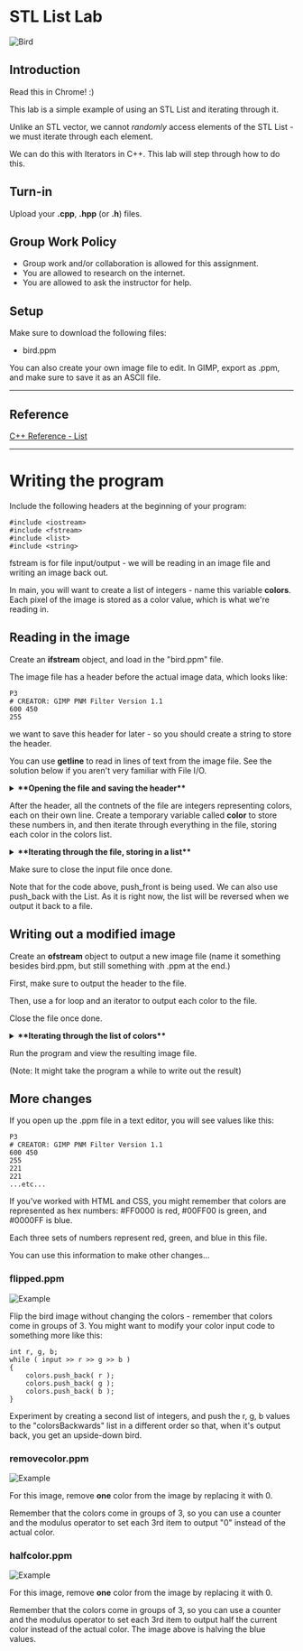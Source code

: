 # STL List Lab

![Bird](bird.png)

## Introduction

Read this in Chrome! :)

This lab is a simple example of using an STL List and iterating through it.

Unlike an STL vector, we cannot *randomly* access elements of the STL List - 
we must iterate through each element.

We can do this with Iterators in C++. This lab will step through how to do this.

## Turn-in

Upload your **.cpp**, **.hpp** (or **.h**) files.

## Group Work Policy

* Group work and/or collaboration is allowed for this assignment.
* You are allowed to research on the internet.
* You are allowed to ask the instructor for help.

## Setup

Make sure to download the following files:

* bird.ppm

You can also create your own image file to edit.
In GIMP, export as .ppm, and make sure to save it as an ASCII file.

---

## Reference

[C++ Reference - List](http://www.cplusplus.com/reference/list/list/)

---

# Writing the program

Include the following headers at the beginning of your program:

	#include <iostream>
	#include <fstream>
	#include <list>
	#include <string>

fstream is for file input/output - we will be reading in an image file
and writing an image back out.

In main, you will want to create a list of integers - name this variable **colors**.
Each pixel of the image is stored as a color value, which is what we're reading in.

## Reading in the image

Create an **ifstream** object, and load in the "bird.ppm" file.

The image file has a header before the actual image data, which looks like:

	P3
	# CREATOR: GIMP PNM Filter Version 1.1
	600 450
	255

we want to save this header for later - so you should create a string to
store the header.

You can use **getline** to read in lines of text from the image file.
See the solution below if you aren't very familiar with File I/O.

<details>
	<summary><strong>
		**Opening the file and saving the header**
	</strong></summary>
	
	<pre>
	
	ifstream input( "bird.ppm" );
	string buffer;
	string header;
	
	// Save the header:
	getline( input, buffer ); // ascii code
	header += buffer + "\n";
	getline( input, buffer ); // comment
	header += buffer + "\n";
	getline( input, buffer ); // width/height
	header += buffer + "\n";
	getline( input, buffer ); // max color
	header += buffer + "\n";
	
	</pre>
</details>	

After the header, all the contnets of the file are integers representing colors, each on their own line.
Create a temporary variable called **color** to store these numbers in, and then iterate through 
everything in the file, storing each color in the colors list.

<details>
	<summary><strong>
		**Iterating through the file, storing in a list**
	</strong></summary>
	
	<pre>
	
	int color;
	while ( input >> color )
	{
		colors.push_front( color );
	}
	
	</pre>
</details>	

Make sure to close the input file once done.

Note that for the code above, push_front is being used. We can also use
push_back with the List. As it is right now, the list will be reversed
when we output it back to a file.

## Writing out a modified image

Create an **ofstream** object to output a new image file (name it something
besides bird.ppm, but still something with .ppm at the end.)

First, make sure to output the header to the file.

Then, use a for loop and an iterator to output each color to the file.

Close the file once done.

<details>
	<summary><strong>
		**Iterating through the list of colors**
	</strong></summary>
	
	<pre>
	
	ofstream output( "bird2.ppm" );	
	output << header;
	for ( list<int>::iterator it = colors.begin();
		it != colors.end();
		it++ )
	{
		output << *it << endl;
	}
	
	output.close();
	
	</pre>
</details>	

Run the program and view the resulting image file.

(Note: It might take the program a while to write out the result)

## More changes

If you open up the .ppm file in a text editor, you will see values like this:

	P3
	# CREATOR: GIMP PNM Filter Version 1.1
	600 450
	255
	221
	221
	...etc...

If you've worked with HTML and CSS, you might remember that colors are
represented as hex numbers: #FF0000 is red, #00FF00 is green, and #0000FF is blue.

Each three sets of numbers represent red, green, and blue in this file.

You can use this information to make other changes...

### flipped.ppm

![Example](flipped.png)

Flip the bird image without changing the colors - remember that colors
come in groups of 3. You might want to modify your color input code to something more like this:

	int r, g, b;
	while ( input >> r >> g >> b )
	{
		colors.push_back( r );
		colors.push_back( g );
		colors.push_back( b );
	}

Experiment by creating a second list of integers, and push the r, g, b values
to the "colorsBackwards" list in a different order so that, when it's output
back, you get an upside-down bird.

### removecolor.ppm

![Example](removecolor.png)

For this image, remove **one** color from the image by replacing it with 0.

Remember that the colors come in groups of 3, so you can use a counter and
the modulus operator to set each 3rd item to output "0" instead of the actual color.

### halfcolor.ppm

![Example](halfblue.png)

For this image, remove **one** color from the image by replacing it with 0.

Remember that the colors come in groups of 3, so you can use a counter and
the modulus operator to set each 3rd item to output half the current color instead of the actual color.
The image above is halving the blue values.
